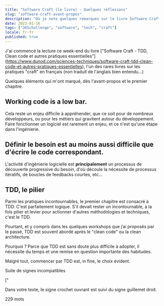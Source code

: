 ```yaml
---
title: "Software Craft (le livre) - Quelques réflexions"
slug: "software-craft-avant-propos"
description: "Où je note quelques remarques sur le livre Software Craft (Dunod)"
date: 2023-01-16
tags: ["365challenge", "software", "tech", "craft"]
locale: fr-fr
published: true
---
```


J'ai commencé la lecture ce week-end du livre ["Software Craft - TDD, Clean code et autres pratiques essentielles"] (https://www.dunod.com/sciences-techniques/software-craft-tdd-clean-code-et-autres-pratiques-essentielles), l'un des rares livres sur les pratiques "craft" en français (non traduit de l'anglais bien entendu...)



Quelques éléments qui m'ont marqué, dès l'avant-propos et le premier chapitre.




## Working code is a low bar.



Cela reste un enjeu difficile à appréhender, que ce soit pour de nombreux développeurs, ou pour les métiers qui gravitent autour du développement. Faire fonctionner un logiciel est rarement un enjeu, et ce n'est qu'une étape dans l'ingénierie.



## Définir le besoin est au moins aussi difficile que d'écrire le code correspondant.



L'activité d'ingénierie logicielle est **principalement** un processus de découverte progressive du besoin, d'où découle la nécessite de processus itératifs, de boucles de feedbacks courtes, etc...



## TDD, le pilier



Parmi les pratiques incontournables, le premier chapitre est consacré à TDD. C'est parfaitement logique. S'il devait rester un incontournable, à la fois pilier et levier pour actionner d'autres méthodologies et techniques, c'est le TDD.



Pourtant, et y compris dans les quelques workshops que j’ai proposés par le passé, TDD est souvent abordé après le "clean code" ou la clean architecture.



Pourquoi ? Parce que TDD est sans doute plus difficile à adopter, il nécessite du temps et une remise en question importante des habitudes.



Malgré tout, commencer par TDD est, in fine, le choix évident.

Suite de signes incompatibles

["

Dans votre texte, le signe crochet ouvrant est suivi du signe guillemet droit.

229 mots
